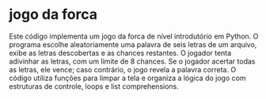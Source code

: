 # jogo da forca


Este código implementa um jogo da forca de nível introdutório em Python. O programa escolhe aleatoriamente uma palavra de seis letras de um arquivo, exibe as letras descobertas e as chances restantes. O jogador tenta adivinhar as letras, com um limite de 8 chances. Se o jogador acertar todas as letras, ele vence; caso contrário, o jogo revela a palavra correta. O código utiliza funções para limpar a tela e organiza a lógica do jogo com estruturas de controle, loops e list comprehensions.





